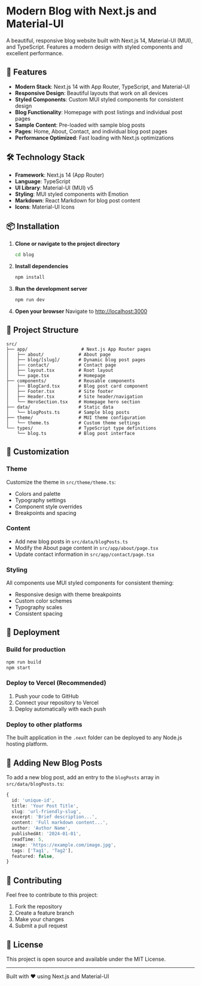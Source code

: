 # Modern Blog with Next.js and Material-UI

A beautiful, responsive blog website built with Next.js 14, Material-UI (MUI), and TypeScript. Features a modern design with styled components and excellent performance.

## 🚀 Features

- **Modern Stack**: Next.js 14 with App Router, TypeScript, and Material-UI
- **Responsive Design**: Beautiful layouts that work on all devices
- **Styled Components**: Custom MUI styled components for consistent design
- **Blog Functionality**: Homepage with post listings and individual post pages
- **Sample Content**: Pre-loaded with sample blog posts
- **Pages**: Home, About, Contact, and individual blog post pages
- **Performance Optimized**: Fast loading with Next.js optimizations

## 🛠️ Technology Stack

- **Framework**: Next.js 14 (App Router)
- **Language**: TypeScript
- **UI Library**: Material-UI (MUI) v5
- **Styling**: MUI styled components with Emotion
- **Markdown**: React Markdown for blog post content
- **Icons**: Material-UI Icons

## 📦 Installation

1. **Clone or navigate to the project directory**
   ```bash
   cd blog
   ```

2. **Install dependencies**
   ```bash
   npm install
   ```

3. **Run the development server**
   ```bash
   npm run dev
   ```

4. **Open your browser**
   Navigate to [http://localhost:3000](http://localhost:3000)

## 📁 Project Structure

```
src/
├── app/                    # Next.js App Router pages
│   ├── about/             # About page
│   ├── blog/[slug]/       # Dynamic blog post pages
│   ├── contact/           # Contact page
│   ├── layout.tsx         # Root layout
│   └── page.tsx           # Homepage
├── components/            # Reusable components
│   ├── BlogCard.tsx       # Blog post card component
│   ├── Footer.tsx         # Site footer
│   ├── Header.tsx         # Site header/navigation
│   └── HeroSection.tsx    # Homepage hero section
├── data/                  # Static data
│   └── blogPosts.ts       # Sample blog posts
├── theme/                 # MUI theme configuration
│   └── theme.ts           # Custom theme settings
└── types/                 # TypeScript type definitions
    └── blog.ts            # Blog post interface
```

## 🎨 Customization

### Theme
Customize the theme in `src/theme/theme.ts`:
- Colors and palette
- Typography settings
- Component style overrides
- Breakpoints and spacing

### Content
- Add new blog posts in `src/data/blogPosts.ts`
- Modify the About page content in `src/app/about/page.tsx`
- Update contact information in `src/app/contact/page.tsx`

### Styling
All components use MUI styled components for consistent theming:
- Responsive design with theme breakpoints
- Custom color schemes
- Typography scales
- Consistent spacing

## 🚀 Deployment

### Build for production
```bash
npm run build
npm start
```

### Deploy to Vercel (Recommended)
1. Push your code to GitHub
2. Connect your repository to Vercel
3. Deploy automatically with each push

### Deploy to other platforms
The built application in the `.next` folder can be deployed to any Node.js hosting platform.

## 📝 Adding New Blog Posts

To add a new blog post, add an entry to the `blogPosts` array in `src/data/blogPosts.ts`:

```typescript
{
  id: 'unique-id',
  title: 'Your Post Title',
  slug: 'url-friendly-slug',
  excerpt: 'Brief description...',
  content: 'Full markdown content...',
  author: 'Author Name',
  publishedAt: '2024-01-01',
  readTime: 5,
  image: 'https://example.com/image.jpg',
  tags: ['Tag1', 'Tag2'],
  featured: false,
}
```

## 🤝 Contributing

Feel free to contribute to this project:
1. Fork the repository
2. Create a feature branch
3. Make your changes
4. Submit a pull request

## 📄 License

This project is open source and available under the MIT License.

---

Built with ❤️ using Next.js and Material-UI
